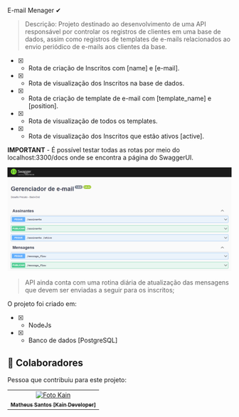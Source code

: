E-mail Menager ✔ <br>

> Descrição:
Projeto destinado ao desenvolvimento de uma API responsável por controlar os registros de clientes em uma base de dados, assim como registros de templates de e-mails relacionados ao envio periódico de e-mails aos clientes da base.

- [x] - Rota de criação de Inscritos com [name] e [e-mail].
- [x] - Rota de visualização dos Inscritos na base de dados.
- [x] - Rota de criação de template de e-mail com [template_name] e [position].
- [x] - Rota de visualização de todos os templates.
- [x] - Rota de visualização dos Inscritos que estão ativos [active].

**IMPORTANT** - É possível testar todas as rotas por meio do localhost:3300/docs onde se encontra a página do SwaggerUI.

<img src="./src/img/print-swagger.PNG" alt="Rotas Swagger" /> 

> API ainda conta com uma rotina diária de atualização das mensagens que devem ser enviadas a seguir para os inscritos;

O projeto foi criado em:

- [x] - NodeJs
- [x] - Banco de dados [PostgreSQL]

## 🤝 Colaboradores

Pessoa que contribuiu para este projeto:

<table>
  <tr>
    <td align="center">
      <a href="https://kain-prog.github.io/kain">
        <img src="./assets/imgs/kain perfil 2 branco azul.jpeg" width="100px;" alt="Foto Kain"/><br>
        <sub>
          <b>Matheus Santos [Kain Developer]</b>
        </sub>
      </a>
    </td>
  </tr>
</table>
